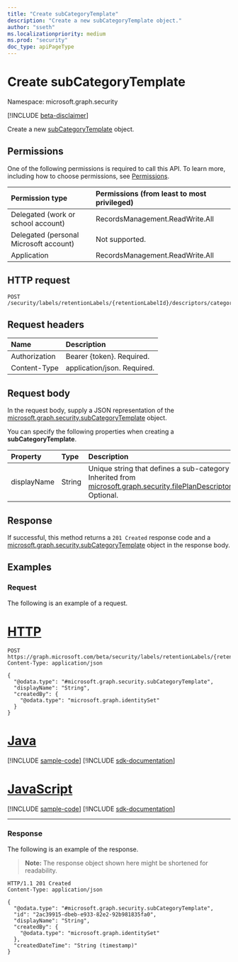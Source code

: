 ```yaml
---
title: "Create subCategoryTemplate"
description: "Create a new subCategoryTemplate object."
author: "sseth"
ms.localizationpriority: medium
ms.prod: "security"
doc_type: apiPageType
---
```


# Create subCategoryTemplate
Namespace: microsoft.graph.security

[!INCLUDE [beta-disclaimer](../../includes/beta-disclaimer.md)]

Create a new [subCategoryTemplate](../resources/security-subcategorytemplate.md) object.

## Permissions
One of the following permissions is required to call this API. To learn more, including how to choose permissions, see [Permissions](/graph/permissions-reference).

|Permission type|Permissions (from least to most privileged)|
|:---|:---|
|Delegated (work or school account)|RecordsManagement.ReadWrite.All|
|Delegated (personal Microsoft account)|Not supported.|
|Application|RecordsManagement.ReadWrite.All|

## HTTP request

<!-- {
  "blockType": "ignored"
}
-->
``` http
POST /security/labels/retentionLabels/{retentionLabelId}/descriptors/categoryTemplate/subCategories
```

## Request headers
|Name|Description|
|:---|:---|
|Authorization|Bearer {token}. Required.|
|Content-Type|application/json. Required.|

## Request body
In the request body, supply a JSON representation of the [microsoft.graph.security.subCategoryTemplate](../resources/security-subcategorytemplate.md) object.

You can specify the following properties when creating a **subCategoryTemplate**.

|Property|Type|Description|
|:---|:---|:---|
|displayName|String| Unique string that defines a sub-category name. Inherited from [microsoft.graph.security.filePlanDescriptorTemplate](../resources/security-fileplandescriptor.md). Optional.|




## Response

If successful, this method returns a `201 Created` response code and a [microsoft.graph.security.subCategoryTemplate](../resources/security-subcategorytemplate.md) object in the response body.

## Examples

### Request
The following is an example of a request.
# [HTTP](#tab/http)
<!-- {
  "blockType": "request",
  "name": "create_subcategorytemplate_from_"
}
-->
``` http
POST https://graph.microsoft.com/beta/security/labels/retentionLabels/{retentionLabelId}/descriptors/categoryTemplate/subCategories
Content-Type: application/json

{
  "@odata.type": "#microsoft.graph.security.subCategoryTemplate",
  "displayName": "String",
  "createdBy": {
    "@odata.type": "microsoft.graph.identitySet"
  }
}
```

# [Java](#tab/java)
[!INCLUDE [sample-code](../includes/snippets/java/create-subcategorytemplate-from--java-snippets.md)]
[!INCLUDE [sdk-documentation](../includes/snippets/snippets-sdk-documentation-link.md)]

# [JavaScript](#tab/javascript)
[!INCLUDE [sample-code](../includes/snippets/javascript/create-subcategorytemplate-from--javascript-snippets.md)]
[!INCLUDE [sdk-documentation](../includes/snippets/snippets-sdk-documentation-link.md)]

---

### Response
The following is an example of the response.
>**Note:** The response object shown here might be shortened for readability.
<!-- {
  "blockType": "response",
  "truncated": true,
  "@odata.type": "microsoft.graph.security.subCategoryTemplate"
}
-->
``` http
HTTP/1.1 201 Created
Content-Type: application/json

{
  "@odata.type": "#microsoft.graph.security.subCategoryTemplate",
  "id": "2ac39915-dbeb-e933-82e2-92b981835fa0",
  "displayName": "String",
  "createdBy": {
    "@odata.type": "microsoft.graph.identitySet"
  },
  "createdDateTime": "String (timestamp)"
}
```

